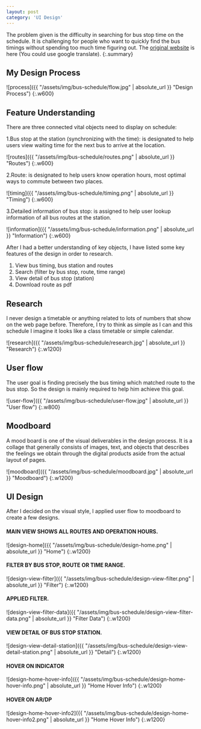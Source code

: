 ```yaml
---
layout: post
category: 'UI Design'
---
```


The problem given is the difficulty in searching for bus stop time on the schedule. It is challenging for people who want to quickly find the bus timings without spending too much time figuring out. The [original website](http://www.kamalan.com.tw/run.php) is here (You could use google translate).
{:.summary}

## My Design Process
![process]({{ "/assets/img/bus-schedule/flow.jpg" | absolute_url }} "Design Process")
{:.w600}

## Feature Understanding
There are three connected vital objects need to display on schedule:

1.Bus stop at the station (synchronizing with the time): is designated to help users view waiting time for the next bus to arrive at the location. 

![routes]({{ "/assets/img/bus-schedule/routes.png" | absolute_url }} "Routes")
{:.w600}

2.Route: is designated to help users know operation hours, most optimal ways to commute between two places.

![timing]({{ "/assets/img/bus-schedule/timing.png" | absolute_url }} "Timing")
{:.w600}

3.Detailed information of bus stop: is assigned to help user lookup information of all bus routes at the station.

![information]({{ "/assets/img/bus-schedule/information.png" | absolute_url }} "Information")
{:.w600}

After I had a better understanding of key objects, I have listed some key features of the design in order to research.

1. View bus timing, bus station and routes
2. Search (filter by bus stop, route, time range)
3. View detail of bus stop (station)
4. Download route as pdf

## Research

I never design a timetable or anything related to lots of numbers that show on the web page before. Therefore, I try to think as simple as I can and this schedule I imagine it looks like a class timetable or simple calendar.

![research]({{ "/assets/img/bus-schedule/research.jpg" | absolute_url }} "Research")
{:.w1200}

## User flow

The user goal is finding precisely the bus timing which matched route to the bus stop. So the design is mainly required to help him achieve this goal.

![user-flow]({{ "/assets/img/bus-schedule/user-flow.jpg" | absolute_url }} "User flow")
{:.w800}

## Moodboard

A mood board is one of the visual deliverables in the design process. It is a collage that generally consists of images, text, and objects that describes the feelings we obtain through the digital products aside from the actual layout of pages.

![moodboard]({{ "/assets/img/bus-schedule/moodboard.jpg" | absolute_url }} "Moodboard")
{:.w1200}

## UI Design

After I decided on the visual style, I applied user flow to moodboard to create a few designs.

#### MAIN VIEW SHOWS ALL ROUTES AND OPERATION HOURS.

![design-home]({{ "/assets/img/bus-schedule/design-home.png" | absolute_url }} "Home")
{:.w1200}

#### FILTER BY BUS STOP, ROUTE OR TIME RANGE.

![design-view-filter]({{ "/assets/img/bus-schedule/design-view-filter.png" | absolute_url }} "Filter")
{:.w1200}

#### APPLIED FILTER.

![design-view-filter-data]({{ "/assets/img/bus-schedule/design-view-filter-data.png" | absolute_url }} "Filter Data")
{:.w1200}

#### VIEW DETAIL OF BUS STOP STATION.

![design-view-detail-station]({{ "/assets/img/bus-schedule/design-view-detail-station.png" | absolute_url }} "Detail")
{:.w1200}

#### HOVER ON INDICATOR

![design-home-hover-info]({{ "/assets/img/bus-schedule/design-home-hover-info.png" | absolute_url }} "Home Hover Info")
{:.w1200}

#### HOVER ON AR/DP

![design-home-hover-info2]({{ "/assets/img/bus-schedule/design-home-hover-info2.png" | absolute_url }} "Home Hover Info")
{:.w1200}
